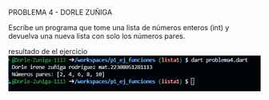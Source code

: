 PROBLEMA 4 - DORLE ZUÑIGA 

Escribe un programa que tome una lista de números enteros (int) y devuelva una nueva lista con solo los números pares.

resultado de el ejercicio
![alt text](image-4.png)
